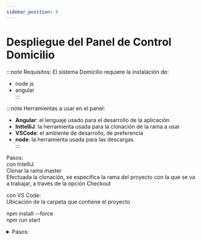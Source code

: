 ```yaml
---
sidebar_position: 8
---  
```


# Despliegue del Panel de Control Domicilio  
:::note Requisitos: 
El sistema Domicilio requiere la instalación de:   
- node js  
- angular  
:::

:::note Herramientas a usar en el panel:  

- **Angular**: el lenguaje usado para el desarrollo  de la aplicación  
- **InttelliJ**: la herramienta usada para la clonación de la rama a usar  
- **VSCode**:  el ambiente de desarrollo, de preferencia  
- **node**: la herramienta usada para las descargas  
:::

Pasos:  
con IntelliJ  
Clonar la rama master  
Efectuada la clonación, se especifica la rama del proyecto con la que se va a trabajar, a través de la opción Checkout  

con VS Code:  
Ubicación de la carpeta que contiene el proyecto  

npm install --force  
npm run start  

<details>
<summary>Pasos:</summary>
<details>
  <summary>IntelliJ:</summary>
  <p>Clonar la rama master</p>  
<p>Efectuada la clonación, se especifica la rama del proyecto con la que se va a trabajar, a través de la opción Checkout.</p>
</details>

<details>
  <summary>VS Code:</summary>
  <p>Ubicación de la carpeta que contiene el proyecto</p>  
  <p>npm install --force  </p>
  <p>npm run start  </p>
</details>
</details>